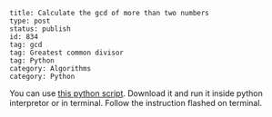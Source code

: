 ~~~~ 
title: Calculate the gcd of more than two numbers 
type: post
status: publish
id: 834
tag: gcd
tag: Greatest common divisor
tag: Python
category: Algorithms
category: Python
~~~~

You can use [this python
script](https://github.com/dilawar/ee668/blob/master/Python/gcd.py).
Download it and run it inside python interpretor or in terminal. Follow
the instruction flashed on terminal.
